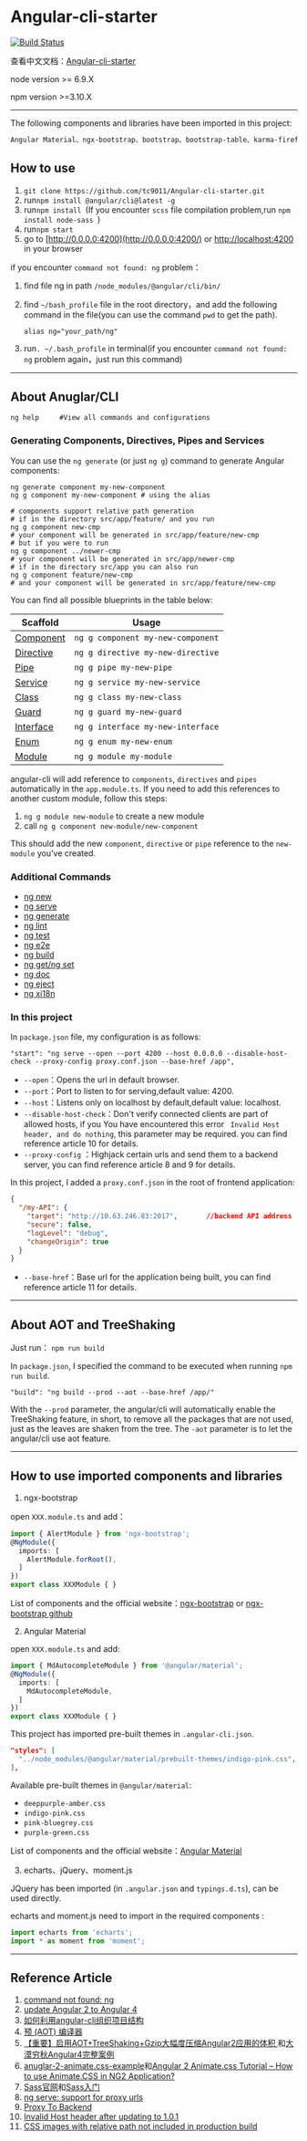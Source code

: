 # Angular-cli-starter

[![Build Status](https://travis-ci.org/tc9011/Angular-cli-starter.svg?branch=master)](https://travis-ci.org/tc9011/Angular-cli-starter)

查看中文文档：[Angular-cli-starter](https://github.com/tc9011/Angular-cli-starter/blob/master/README_CN.md)

node version >= 6.9.X

npm  version >=3.10.X

***

The following components and libraries have been imported  in this project:

```html
Angular Material、ngx-bootstrap、bootstrap、bootstrap-table、karma-firefox-launcher、fontawesome、echarts、jQuery、moment.js  
```

## How to use

1. `git clone https://github.com/tc9011/Angular-cli-starter.git`
2. run`npm install @angular/cli@latest -g`
3. run`npm install `(If you encounter `scss` file compilation problem,run `npm install node-sass `)
4. run`npm start`
5. go to [http://0.0.0.0:4200](http://0.0.0.0:4200/) or [http://localhost:4200](http://localhost:4200/) in your browser

if you  encounter `command not found: ng` problem：

1. find file ng in path `/node_modules/@angular/cli/bin/`

2. find `~/bash_profile` file in the root directory，and add the following  command in the file(you can use  the command `pwd` to get the path).

   `alias ng="your_path/ng"`

3. run`. ~/.bash_profile` in terminal(if you  encounter `command not found: ng` problem again，just run this command)

***

## About Anuglar/CLI

```shell
ng help		#View all commands and configurations
```

### Generating Components, Directives, Pipes and Services

You can use the `ng generate` (or just `ng g`) command to generate Angular components:

```shell
ng generate component my-new-component
ng g component my-new-component # using the alias

# components support relative path generation
# if in the directory src/app/feature/ and you run
ng g component new-cmp
# your component will be generated in src/app/feature/new-cmp
# but if you were to run
ng g component ../newer-cmp
# your component will be generated in src/app/newer-cmp
# if in the directory src/app you can also run
ng g component feature/new-cmp
# and your component will be generated in src/app/feature/new-cmp
```

You can find all possible blueprints in the table below:

| Scaffold                                 | Usage                             |
| ---------------------------------------- | --------------------------------- |
| [Component](https://github.com/angular/angular-cli/wiki/generate-component) | `ng g component my-new-component` |
| [Directive](https://github.com/angular/angular-cli/wiki/generate-directive) | `ng g directive my-new-directive` |
| [Pipe](https://github.com/angular/angular-cli/wiki/generate-pipe) | `ng g pipe my-new-pipe`           |
| [Service](https://github.com/angular/angular-cli/wiki/generate-service) | `ng g service my-new-service`     |
| [Class](https://github.com/angular/angular-cli/wiki/generate-class) | `ng g class my-new-class`         |
| [Guard](https://github.com/angular/angular-cli/wiki/generate-guard) | `ng g guard my-new-guard`         |
| [Interface](https://github.com/angular/angular-cli/wiki/generate-interface) | `ng g interface my-new-interface` |
| [Enum](https://github.com/angular/angular-cli/wiki/generate-enum) | `ng g enum my-new-enum`           |
| [Module](https://github.com/angular/angular-cli/wiki/generate-module) | `ng g module my-module`           |

angular-cli will add reference to `components`, `directives` and `pipes` automatically in the `app.module.ts`. If you need to add this references to another custom module, follow this steps:

1. `ng g module new-module` to create a new module
2. call `ng g component new-module/new-component`

This should add the new `component`, `directive` or `pipe` reference to the `new-module` you've created.

### Additional Commands

- [ng new](https://github.com/angular/angular-cli/wiki/new)
- [ng serve](https://github.com/angular/angular-cli/wiki/serve)
- [ng generate](https://github.com/angular/angular-cli/wiki/generate)
- [ng lint](https://github.com/angular/angular-cli/wiki/lint)
- [ng test](https://github.com/angular/angular-cli/wiki/test)
- [ng e2e](https://github.com/angular/angular-cli/wiki/e2e)
- [ng build](https://github.com/angular/angular-cli/wiki/build)
- [ng get/ng set](https://github.com/angular/angular-cli/wiki/config)
- [ng doc](https://github.com/angular/angular-cli/wiki/doc)
- [ng eject](https://github.com/angular/angular-cli/wiki/eject)
- [ng xi18n](https://github.com/angular/angular-cli/wiki/xi18n)

### In this project

In `package.json` file, my configuration is as follows:

```shell
"start": "ng serve --open --port 4200 --host 0.0.0.0 --disable-host-check --proxy-config proxy.conf.json --base-href /app",
```

- `--open`：Opens the url in default browser.
- `--port`：Port to listen to for serving,default value: 4200.
- `--host`：Listens only on localhost by default,default value: localhost.
- `--disable-host-check`：Don't verify connected clients are part of allowed hosts, if you You have encountered this error ` Invalid Host header, and do nothing`, this parameter may be required. you can find reference article 10 for details.
- `--proxy-config` ：Highjack certain urls and send them to a backend server, you can find reference article 8 and 9 for details.

In this project, I added a `proxy.conf.json` in the root of frontend application:

```json
{
  "/my-API": {
    "target": "http://10.63.246.83:2017",		//backend API address
    "secure": false,
    "logLevel": "debug",
    "changeOrigin": true
  }
}
```

- `--base-href`：Base url for the application being built, you can find reference article 11 for details.

***
## About AOT and TreeShaking

Just run：
`npm run build`

In `package.json`, I specified the command to be executed when running `npm run build`.

```shell
"build": "ng build --prod --aot --base-href /app/"
```

With the `--prod` parameter, the angular/cli will automatically enable the TreeShaking feature, in short, to remove all the packages that are not used, just as the leaves are shaken from the tree. The `-aot` parameter is to let the angular/cli use aot feature.

***

## How to use imported components and libraries
1. ngx-bootstrap

open `XXX.module.ts` and add：

```typescript
import { AlertModule } from 'ngx-bootstrap';
@NgModule({
  imports: [
    AlertModule.forRoot(),
  ]
})
export class XXXModule { }
```
List of components and the official website：[ngx-bootstrap](https://valor-software.com/ngx-bootstrap/#/) or [ngx-bootstrap github](https://github.com/valor-software/ngx-bootstrap)

2. Angular Material

open `XXX.module.ts` and add:

```typescript
import { MdAutocompleteModule } from '@angular/material';
@NgModule({
  imports: [
    MdAutocompleteModule,
  ]
})
export class XXXModule { }
```
This project has imported pre-built themes in `.angular-cli.json`.

```json
"styles": [
  "../node_modules/@angular/material/prebuilt-themes/indigo-pink.css",
],
```

Available pre-built themes in `@angular/material`:

- `deeppurple-amber.css`
- `indigo-pink.css`
- `pink-bluegrey.css`
- `purple-green.css`

List of components and the official website：[Angular Material](https://material.angular.io/)

3. echarts、jQuery、moment.js

JQuery has been imported (in `.angular.json` and `typings.d.ts`), can be used directly.

echarts and moment.js need to import in the required components :

```typescript
import echarts from 'echarts';
import * as moment from 'moment';					
```
***
## Reference Article

1. [command not found: ng](https://github.com/angular/angular-cli/issues/503)
2. [update Angular 2 to Angular 4](http://www.jianshu.com/p/75c19d67d7f8)
3. [如何利用angular-cli组织项目结构](https://segmentfault.com/a/1190000008623106)
4. [预 (AOT) 编译器](https://angular.cn/docs/ts/latest/cookbook/aot-compiler.html)
5. [【重要】启用AOT+TreeShaking+Gzip大幅度压缩Angular2应用的体积 ](https://my.oschina.net/mumu/blog/830742)和[大漠穷秋Angular4完整案例](http://git.oschina.net/mumu-osc/NiceFish)
6. [anuglar-2-animate.css-example](https://github.com/CanKattwinkel/anuglar-2-animate.css-example)和[Angular 2 Animate.css Tutorial – How to use Animate.CSS in NG2 Application?](https://blog.thecodecampus.de/angular-2-animate-css-tutorial-use-animate-css-ng2-application/)
7. [Sass官网](http://www.sass.hk/)和[Sass入门](http://tc9011.com/2017/04/08/Sass%E5%85%A5%E9%97%A8/)
8. [ng serve: support for proxy urls](https://github.com/angular/angular-cli/issues/889)
9. [Proxy To Backend](https://github.com/angular/angular-cli/wiki/stories-proxy)
10. [Invalid Host header after updating to 1.0.1](https://github.com/angular/angular-cli/issues/6070)
11. [CSS images with relative path not included in production build](https://github.com/angular/angular-cli/issues/4806)
